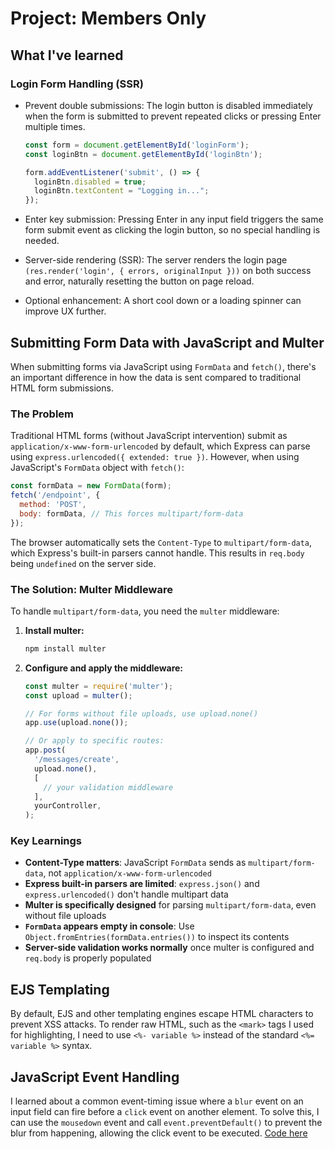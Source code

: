 # Project: Members Only

## What I've learned

### Login Form Handling (SSR)

- Prevent double submissions:
  The login button is disabled immediately when the form is submitted to prevent repeated clicks or pressing Enter multiple times.

  ```JavaScript
  const form = document.getElementById('loginForm');
  const loginBtn = document.getElementById('loginBtn');

  form.addEventListener('submit', () => {
    loginBtn.disabled = true;
    loginBtn.textContent = "Logging in...";
  });
  ```

- Enter key submission:
  Pressing Enter in any input field triggers the same form submit event as clicking the login button, so no special handling is needed.

- Server-side rendering (SSR):
  The server renders the login page `(res.render('login', { errors, originalInput }))` on both success and error, naturally resetting the button on page reload.

- Optional enhancement:
  A short cool down or a loading spinner can improve UX further.

## Submitting Form Data with JavaScript and Multer

When submitting forms via JavaScript using `FormData` and `fetch()`, there's an important difference in how the data is sent compared to traditional HTML form submissions.

### The Problem

Traditional HTML forms (without JavaScript intervention) submit as `application/x-www-form-urlencoded` by default, which Express can parse using `express.urlencoded({ extended: true })`. However, when using JavaScript's `FormData` object with `fetch()`:

```javascript
const formData = new FormData(form);
fetch('/endpoint', {
  method: 'POST',
  body: formData, // This forces multipart/form-data
});
```

The browser automatically sets the `Content-Type` to `multipart/form-data`, which Express's built-in parsers cannot handle. This results in `req.body` being `undefined` on the server side.

### The Solution: Multer Middleware

To handle `multipart/form-data`, you need the `multer` middleware:

1. **Install multer:**

   ```bash
   npm install multer
   ```

2. **Configure and apply the middleware:**

   ```javascript
   const multer = require('multer');
   const upload = multer();

   // For forms without file uploads, use upload.none()
   app.use(upload.none());

   // Or apply to specific routes:
   app.post(
     '/messages/create',
     upload.none(),
     [
       // your validation middleware
     ],
     yourController,
   );
   ```

### Key Learnings

- **Content-Type matters**: JavaScript `FormData` sends as `multipart/form-data`, not `application/x-www-form-urlencoded`
- **Express built-in parsers are limited**: `express.json()` and `express.urlencoded()` don't handle multipart data
- **Multer is specifically designed** for parsing `multipart/form-data`, even without file uploads
- **`FormData` appears empty in console**: Use `Object.fromEntries(formData.entries())` to inspect its contents
- **Server-side validation works normally** once multer is configured and `req.body` is properly populated

## EJS Templating

By default, EJS and other templating engines escape HTML characters to prevent XSS attacks. To render raw HTML, such as the `<mark>` tags I used for highlighting, I need to use `<%- variable %>` instead of the standard `<%= variable %>` syntax.

## JavaScript Event Handling

I learned about a common event-timing issue where a `blur` event on an input field can fire before a `click` event on another element. To solve this, I can use the `mousedown` event and call `event.preventDefault()` to prevent the blur from happening, allowing the click event to be executed.
[Code here](/src/public/scripts/explore.js)
